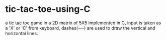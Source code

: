# tic-tac-toe-using-C
a tic tac toe game in a 2D matrix of 5X5 implemented in C, input is taken as a 'X' or 'C' from keyboard, dashes(---) are used to draw the vertical and horizontal lines.
